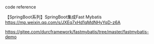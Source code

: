

code reference

【SpringBoot系列】SpringBoot集成Fast Mybatis https://mp.weixin.qq.com/s/JXEq7xHd1qMdNHyYqD-z6A

https://gitee.com/durcframework/fastmybatis/tree/master/fastmybatis-demo 